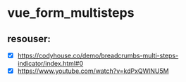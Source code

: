 # vue_form_multisteps
## resouser:
-[x]    https://codyhouse.co/demo/breadcrumbs-multi-steps-indicator/index.html#0
-[x]    https://www.youtube.com/watch?v=kdPxQWlNU5M